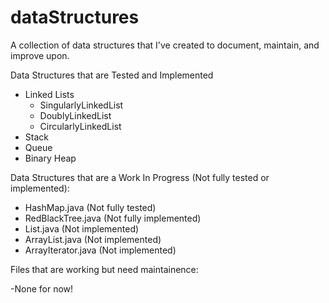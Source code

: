 # dataStructures
A collection of data structures that I've created to document, maintain, and improve upon.

Data Structures that are Tested and Implemented
- Linked Lists
    - SingularlyLinkedList
    - DoublyLinkedList
    - CircularlyLinkedList
- Stack
- Queue
- Binary Heap

Data Structures that are a Work In Progress (Not fully tested or implemented):

- HashMap.java          (Not fully tested)
- RedBlackTree.java     (Not fully implemented)
- List.java             (Not implemented)
- ArrayList.java        (Not implemented)
- ArrayIterator.java    (Not implemented)

Files that are working but need maintainence:

-None for now! 
